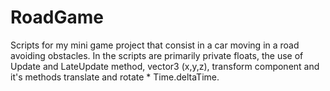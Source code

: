 # RoadGame
Scripts for my mini game project that consist in a car moving in a road avoiding obstacles. In the scripts are primarily private floats, the use of Update and LateUpdate method, vector3 (x,y,z), transform component and it's methods translate and rotate * Time.deltaTime.
